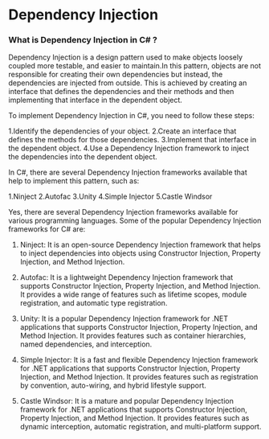 # Dependency Injection

### What is Dependency Injection in C# ?

Dependency Injection is a design pattern used to make objects loosely coupled more  testable, and easier to maintain.In this pattern, objects are not responsible for creating their own dependencies but instead, the dependencies are injected from outside. This is achieved by creating an interface that defines the dependencies and their methods and then implementing that interface in the dependent object.

To implement Dependency Injection in C#, you need to follow these steps:

1.Identify the dependencies of your object.
2.Create an interface that defines the methods for those dependencies.
3.Implement that interface in the dependent object.
4.Use a Dependency Injection framework to inject the dependencies into the dependent object.

In C#, there are several Dependency Injection frameworks available that help to implement this pattern, such as:

1.Ninject
2.Autofac
3.Unity
4.Simple Injector
5.Castle Windsor


Yes, there are several Dependency Injection frameworks available for various programming languages. Some of the popular Dependency Injection frameworks for C# are:

1. Ninject: It is an open-source Dependency Injection framework that helps to inject dependencies into objects using Constructor Injection, Property Injection, and Method Injection.

2. Autofac: It is a lightweight Dependency Injection framework that supports Constructor Injection, Property Injection, and Method Injection. It provides a wide range of features such as lifetime scopes, module registration, and automatic type registration.

3. Unity: It is a popular Dependency Injection framework for .NET applications that supports Constructor Injection, Property Injection, and Method Injection. It provides features such as container hierarchies, named dependencies, and interception.

4. Simple Injector: It is a fast and flexible Dependency Injection framework for .NET applications that supports Constructor Injection, Property Injection, and Method Injection. It provides features such as registration by convention, auto-wiring, and hybrid lifestyle support.

5. Castle Windsor: It is a mature and popular Dependency Injection framework for .NET applications that supports Constructor Injection, Property Injection, and Method Injection. It provides features such as dynamic interception, automatic registration, and multi-platform support.


